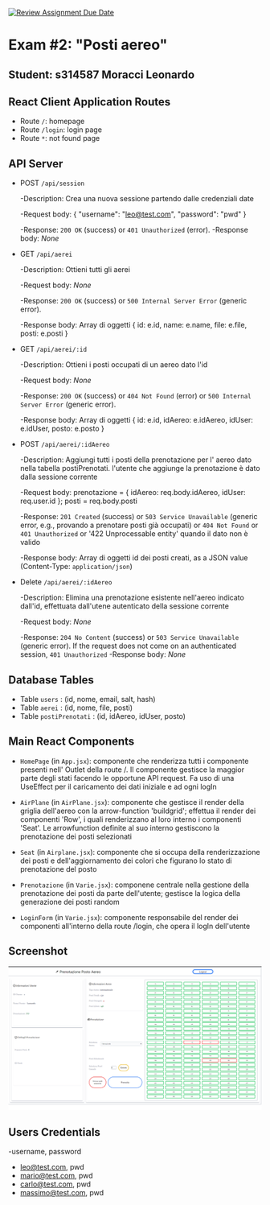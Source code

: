 [![Review Assignment Due Date](https://classroom.github.com/assets/deadline-readme-button-24ddc0f5d75046c5622901739e7c5dd533143b0c8e959d652212380cedb1ea36.svg)](https://classroom.github.com/a/_8yXOlwa)
# Exam #2: "Posti aereo"
## Student: s314587 Moracci Leonardo 

## React Client Application Routes

- Route `/`: homepage
- Route `/login`: login page
- Route `*`: not found page

## API Server

- POST `/api/session`

	-Description:
  	Crea una nuova sessione partendo dalle credenziali date

	-Request body:
  	{
  		"username": "leo@test.com",
  		"password": "pwd"
  	}

	-Response: `200 OK` (success) or `401 Unauthorized` (error).
	-Response body: _None_


- GET `/api/aerei`

	-Description:
  	Ottieni tutti gli aerei

	-Request body:
	_None_

	-Response: `200 OK` (success) or `500 Internal Server Error` (generic error).

	-Response body: Array di oggetti
	{ 
		id: e.id, name: e.name, 
		file: e.file, posti: e.posti 
	}


- GET `/api/aerei/:id`

	-Description:
  	Ottieni i posti occupati di un aereo dato l'id

	-Request body:
	_None_

	-Response: `200 OK` (success) or `404 Not Found` (error) or `500 Internal Server Error` (generic error).

	-Response body: Array di oggetti
	{ 
		id: e.id, idAereo: e.idAereo, 
		idUser: e.idUser, posto: e.posto
	}


- POST `/api/aerei/:idAereo`

	-Description:
  	Aggiungi tutti i posti della prenotazione per l' aereo dato nella tabella postiPrenotati. l'utente che aggiunge la prenotazione è dato dalla sessione corrente

	-Request body:
	prenotazione = 
	{
		idAereo: req.body.idAereo, 
		idUser: req.user.id
	};
    posti = req.body.posti

	-Response: `201 Created` (success) or `503 Service Unavailable` (generic error, e.g., provando a prenotare posti già occupati) or `404 Not Found` or `401 Unauthorized` or '422 Unprocessable entity' quando il dato non è valido

	-Response body: Array di oggetti
	id dei posti creati, as a JSON value (Content-Type: `application/json`)


- Delete `/api/aerei/:idAereo`

	-Description:
  	Elimina una prenotazione esistente nell'aereo indicato dall'id, effettuata dall'utene autenticato della sessione corrente

	-Request body: _None_

	-Response: `204 No Content` (success) or `503 Service Unavailable` (generic error). If the request does not come on an authenticated session, `401 Unauthorized`
	-Response body: _None_


## Database Tables

- Table `users` : (id, nome, email, salt, hash)
- Table `aerei` : (id, nome, file, posti)
- Table `postiPrenotati` : (id, idAereo, idUser, posto)

## Main React Components

- `HomePage` (in `App.jsx`): componente che renderizza tutti i componente presenti nell' Outlet della route /.
Il componente gestisce la maggior parte degli stati facendo le opportune API request.
Fa uso di una UseEffect per il caricamento dei dati iniziale e ad ogni logIn

- `AirPlane` (in `AirPlane.jsx`): componente che gestisce il render della griglia dell'aereo con la arrow-function 'buildgrid'; effettua il render dei componenti 'Row', i quali renderizzano al loro interno i componenti 'Seat'.
Le arrowfunction definite al suo interno gestiscono la prenotazione dei posti selezionati

- `Seat` (in `Airplane.jsx`): componente che si occupa della renderizzazione dei posti e dell'aggiornamento dei colori che figurano lo stato di prenotazione del posto

- `Prenotazione` (in `Varie.jsx`): componene centrale nella gestione della prenotazione dei posti da parte dell'utente; gestisce la logica della generazione dei posti random

- `LoginForm` (in `Varie.jsx`): componente responsabile del render dei componenti all'interno della route /login, che opera il logIn dell'utente


## Screenshot

![Screenshot](./img/prenotazioneposti.png)

## Users Credentials

-username, password
- leo@test.com, pwd
- mario@test.com, pwd
- carlo@test.com, pwd
- massimo@test.com, pwd
